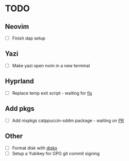 # TODO

## Neovim

- [ ] Finish dap setup

## Yazi

- [ ] Make yazi open nvim in a new terminal

## Hyprland

- [ ] Replace temp exit script - waiting for [fix](https://github.com/hyprwm/Hyprland/issues/3558)

## Add pkgs

- [ ] Add nixpkgs catppuccin-sddm package - waiting on [PR](https://github.com/NixOS/nixpkgs/pull/255808)

## Other

- [ ] Format disk with [disko](https://github.com/nix-community/disko)
- [ ] Setup a Yubikey for GPG git commit signing
